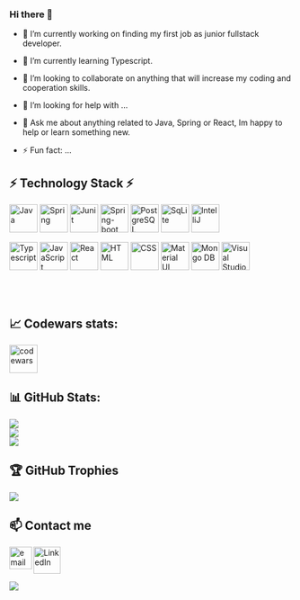 ### Hi there 👋

<!--
**ptatarczuk/ptatarczuk** is a ✨ _special_ ✨ repository because its `README.md` (this file) appears on your GitHub profile.

Here are some ideas to get you started:

- 🔭 I’m currently working on ...
- 🌱 I’m currently learning ...
- 👯 I’m looking to collaborate on ...
- 🤔 I’m looking for help with ...
- 💬 Ask me about ...
- 📫 How to reach me: ...
- 😄 Pronouns: ...
- ⚡ Fun fact: ...
-->


- 🔭 I’m currently working on finding my first job as junior fullstack developer. 

- 🌱 I’m currently learning Typescript. 

- 👯 I’m looking to collaborate on anything that will increase my coding and cooperation skills. 

- 🤔 I’m looking for help with ...

- 💬 Ask me about anything related to Java, Spring or React, Im happy to help or learn something new. 

- ⚡ Fun fact: ...

## ⚡ Technology Stack ⚡

<a  href="https://www.java.com/"  title="Java"><img  src="https://github.com/get-icon/geticon/raw/master/icons/java.svg"  alt="Java"  width="50px"  height="50px"></a>
<a  href="https://spring.io/"  title="Spring"><img  src="https://github.com/get-icon/geticon/raw/master/icons/spring.svg"  alt="Spring"  width="50px"  height="50px"></a>
<a  href="https://junit.org/junit5/"  title="Junit"><img  src="https://user-images.githubusercontent.com/25181517/117533873-484d4480-afef-11eb-9fad-67c8605e3592.png"  alt="Junit"  width="50px"  height="50px"></a> 
<a  href="https://spring.io/projects/spring-boot"  title="Spring-boot"><img  src="https://user-images.githubusercontent.com/25181517/117207026-c9d88300-adf3-11eb-9aad-6a875ab0f628.png"  alt="Spring-boot" height="50px"></a>
<a  href="https://www.postgresql.org/"  title="PostgreSQL"><img  src="https://github.com/get-icon/geticon/raw/master/icons/postgresql.svg"  alt="PostgreSQL"  width="50px"  height="50px"></a>
<a  href="https://www.postgresql.org/"  title="SqLite"><img  src="https://github.com/get-icon/geticon/raw/master/icons/sqlite.svg"  alt="SqLite" height="50px"></a>
<a  href="https://www.jetbrains.com/idea/"  title="IntelliJ"><img  src="https://github.com/get-icon/geticon/raw/master/icons/intellij-idea.svg"  alt="IntelliJ"  width="50px"  height="50px"></a>
<!-- <a  href="https://site.mockito.org/"  title="Mockito"><img  src="https://encrypted-tbn0.gstatic.com/images?q=tbn:ANd9GcTgHbESqAaco7AH1bl2kfvvkG8aM2iMKNou2jVcWkUlvwjEIMVSGx11iaZ33vBDpFe4LXM&usqp=CAU"  alt="Mockito"  width="50px"  height="50px"></a> -->
<a  href="https://www.typescriptlang.org/"  title="Typescript"><img  src="https://github.com/get-icon/geticon/raw/master/icons/typescript-icon.svg"  alt="Typescript"  width="50px"  height="50px"></a>
<a  href="https://developer.mozilla.org/en-US/docs/Web/JavaScript"  title="JavaScript"><img  src="https://github.com/get-icon/geticon/raw/master/icons/javascript.svg"  alt="JavaScript"  width="50px"  height="50px"></a>
<a  href="https://reactjs.org/"  title="React"><img  src="https://github.com/get-icon/geticon/raw/master/icons/react.svg"  alt="React"  width="50px" height="50px"></a>
<a  href="https://en.wikipedia.org/wiki/HTML5"  title="HTML"><img  src="https://github.com/get-icon/geticon/raw/master/icons/html-5.svg"  alt="HTML" height="50px"></a>
<a  href="https://en.wikipedia.org/wiki/CSS"  title="CSS"><img  src="https://github.com/get-icon/geticon/raw/master/icons/css-3.svg"  alt="CSS" height="50px"></a>
<a  href="https://material-ui.com/"  title="Material UI"><img  src="https://github.com/get-icon/geticon/raw/master/icons/material-ui.svg"  alt="Material UI"  width="50px"  height="50px"></a>
<a  href="https://www.mongodb.com/"  title="Mongo DB"><img  src="https://github.com/get-icon/geticon/raw/master/icons/mongodb-icon.svg"  alt="Mongo DB"  width="50px"  height="50px"></a>
<a  href="https://code.visualstudio.com/"  title="Visual Studio Code"><img  src="https://github.com/get-icon/geticon/raw/master/icons/visual-studio-code.svg"  alt="Visual Studio Code"  width="50px"  height="50px"></a>

<!-- <a  href="https://www.docker.com/"  title="docker"><img  src="https://github.com/get-icon/geticon/raw/master/icons/docker-icon.svg"  alt="docker"  width="50px"  height="50px"></a> -->
<br><br>
## :chart_with_upwards_trend: Codewars stats: 
<a  href="https://www.codewars.com/users/ptatarczuk"  title="codewars"><img  src="https://www.codewars.com/users/ptatarczuk/badges/large"  alt="codewars" height="50px"></a>

## 📊 GitHub Stats:
![](https://github-readme-stats.vercel.app/api?username=ptatarczuk&theme=dark&hide_border=false&include_all_commits=false&count_private=false)<br/>
![](https://github-readme-streak-stats.herokuapp.com/?user=ptatarczuk&theme=dark&hide_border=false)<br/>
![](https://github-readme-stats.vercel.app/api/top-langs/?username=ptatarczuk&theme=dark&hide_border=false&include_all_commits=false&count_private=false&layout=compact)

## 🏆 GitHub Trophies
![](https://github-profile-trophy.vercel.app/?username=ptatarczuk&theme=radical&no-frame=false&no-bg=true&margin-w=4)

## :mailbox: Contact me
<a href="https://linkedin.com/in/ptatarczuk">
    <img alt="LinkedIn" title="LinkedIn" height="48" width="48" src="https://cdn.simpleicons.org/linkedin">
</a>
<a href="mailto:ptatarczuk@gmail.com">
  <img align="left" alt="email" width="40px" src="https://upload.wikimedia.org/wikipedia/commons/7/7e/Gmail_icon_%282020%29.svg" />
</a>

[![](https://visitcount.itsvg.in/api?id=ptatarczuk&icon=0&color=0)](https://visitcount.itsvg.in)
